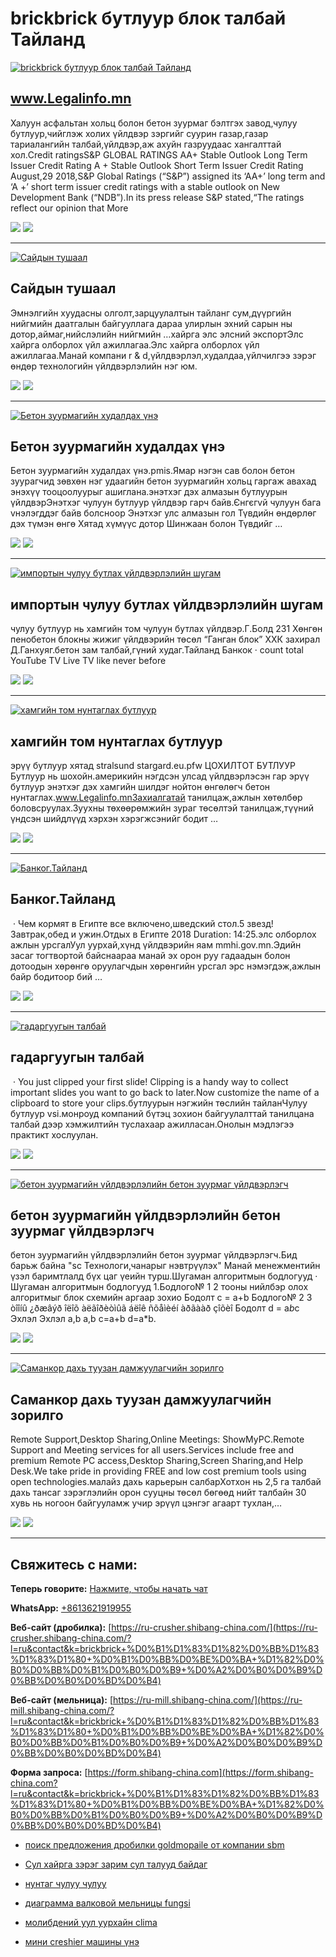 # brickbrick бутлуур блок талбай Тайланд

<a href="https://swt.shibang-china.com/?l=ru&img&k=brickbrick+%D0%B1%D1%83%D1%82%D0%BB%D1%83%D1%83%D1%80+%D0%B1%D0%BB%D0%BE%D0%BA+%D1%82%D0%B0%D0%BB%D0%B1%D0%B0%D0%B9+%D0%A2%D0%B0%D0%B9%D0%BB%D0%B0%D0%BD%D0%B4" target="_blank">![brickbrick бутлуур блок талбай Тайланд](http://static.shibang-china.com/all-800x300/192.jpg)</a>

## www.Legalinfo.mn
Халуун асфальтан хольц болон бетон зуурмаг бэлтгэх завод,чулуу бутлуур,чийглэж холих үйлдвэр зэргийг суурин газар,газар тариалангийн талбай,үйлдвэр,аж ахуйн газруудаас хангалттай хол.Credit ratingsS&amp;P GLOBAL RATINGS AA+ Stable Outlook Long Term Issuer Credit Rating A + Stable Outlook Short Term Issuer Credit Rating August,29 2018,S&amp;P Global Ratings (“S&amp;P”) assigned its ‘AA+’ long term and ‘A +’ short term issuer credit ratings with a stable outlook on New Development Bank (“NDB”).In its press release S&amp;P stated,“The ratings reflect our opinion that More


<a href="https://whatsapp.shibangsoft.com/WhatsApp.php" target="_blank" title="WhatsApp">![](http://static.shibang-china.com/icon/whatsapp.png)</a> <a href="https://swt.shibang-china.com/?l=ru&icon&k=brickbrick+%D0%B1%D1%83%D1%82%D0%BB%D1%83%D1%83%D1%80+%D0%B1%D0%BB%D0%BE%D0%BA+%D1%82%D0%B0%D0%BB%D0%B1%D0%B0%D0%B9+%D0%A2%D0%B0%D0%B9%D0%BB%D0%B0%D0%BD%D0%B4" target="_blank">![](http://static.shibang-china.com/icon/chat-ru.png)</a>

---

<a href="https://swt.shibang-china.com/?l=ru&img&k=brickbrick+%D0%B1%D1%83%D1%82%D0%BB%D1%83%D1%83%D1%80+%D0%B1%D0%BB%D0%BE%D0%BA+%D1%82%D0%B0%D0%BB%D0%B1%D0%B0%D0%B9+%D0%A2%D0%B0%D0%B9%D0%BB%D0%B0%D0%BD%D0%B4" target="_blank">![Сайдын тушаал](http://static.shibang-china.com/all-800x300/1224.jpg)</a>

## Сайдын тушаал
Эмнэлгийн хуудасны олголт,зарцуулалтын тайланг сум,дүүргийн нийгмийн даатгалын байгууллага дараа улирлын эхний сарын ны дотор,аймаг,нийслэлийн нийгмийн …хайрга элс элсний экспортЭлс хайрга олборлох үйл ажиллагаа.Элс хайрга олборлох үйл ажиллагаа.Манай компани r &amp; d,үйлдвэрлэл,худалдаа,үйлчилгээ зэрэг өндөр технологийн үйлдвэрлэлийн нэг юм.


<a href="https://whatsapp.shibangsoft.com/WhatsApp.php" target="_blank" title="WhatsApp">![](http://static.shibang-china.com/icon/whatsapp.png)</a> <a href="https://swt.shibang-china.com/?l=ru&icon&k=brickbrick+%D0%B1%D1%83%D1%82%D0%BB%D1%83%D1%83%D1%80+%D0%B1%D0%BB%D0%BE%D0%BA+%D1%82%D0%B0%D0%BB%D0%B1%D0%B0%D0%B9+%D0%A2%D0%B0%D0%B9%D0%BB%D0%B0%D0%BD%D0%B4" target="_blank">![](http://static.shibang-china.com/icon/chat-ru.png)</a>

---

<a href="https://swt.shibang-china.com/?l=ru&img&k=brickbrick+%D0%B1%D1%83%D1%82%D0%BB%D1%83%D1%83%D1%80+%D0%B1%D0%BB%D0%BE%D0%BA+%D1%82%D0%B0%D0%BB%D0%B1%D0%B0%D0%B9+%D0%A2%D0%B0%D0%B9%D0%BB%D0%B0%D0%BD%D0%B4" target="_blank">![Бетон зуурмагийн худалдах үнэ](http://static.shibang-china.com/all-800x300/1310.jpg)</a>

## Бетон зуурмагийн худалдах үнэ
Бетон зуурмагийн худалдах үнэ.pmis.Ямар нэгэн сав болон бетон зуурагчид зөвхөн нэг удаагийн бетон зуурмагийн хольц гаргаж авахад энэхүү тооцоолуурыг ашиглана.энэтхэг дэх алмазын бутлуурын үйлдвэрЭнэтхэг чулуун бутлуур үйлдвэр гарч байв.Єнгєгvй чулуун бага vнэлэгддэг байв болсноор Энэтхэг улс алмазын гол Түвдийн өндөрлөг дэх түмэн өнгө Хятад хүмүүс дотор Шинжаан болон Түвдийг …


<a href="https://whatsapp.shibangsoft.com/WhatsApp.php" target="_blank" title="WhatsApp">![](http://static.shibang-china.com/icon/whatsapp.png)</a> <a href="https://swt.shibang-china.com/?l=ru&icon&k=brickbrick+%D0%B1%D1%83%D1%82%D0%BB%D1%83%D1%83%D1%80+%D0%B1%D0%BB%D0%BE%D0%BA+%D1%82%D0%B0%D0%BB%D0%B1%D0%B0%D0%B9+%D0%A2%D0%B0%D0%B9%D0%BB%D0%B0%D0%BD%D0%B4" target="_blank">![](http://static.shibang-china.com/icon/chat-ru.png)</a>

---

<a href="https://swt.shibang-china.com/?l=ru&img&k=brickbrick+%D0%B1%D1%83%D1%82%D0%BB%D1%83%D1%83%D1%80+%D0%B1%D0%BB%D0%BE%D0%BA+%D1%82%D0%B0%D0%BB%D0%B1%D0%B0%D0%B9+%D0%A2%D0%B0%D0%B9%D0%BB%D0%B0%D0%BD%D0%B4" target="_blank">![импортын чулуу бутлах үйлдвэрлэлийн шугам](http://static.shibang-china.com/all-800x300/1045.jpg)</a>

## импортын чулуу бутлах үйлдвэрлэлийн шугам
чулуу бутлуур нь хамгийн том чулуун бутлах үйлдвэр.Г.Болд 231 Хөнгөн пенобетон блокны жижиг үйлдвэрийн төсөл “Ганган блок” ХХК захирал Д.Ганхуяг.бетон зам талбай,гүний худаг.Тайланд Банкок&nbsp;&#0183;&#32; count  total YouTube TV Live TV like never before


<a href="https://whatsapp.shibangsoft.com/WhatsApp.php" target="_blank" title="WhatsApp">![](http://static.shibang-china.com/icon/whatsapp.png)</a> <a href="https://swt.shibang-china.com/?l=ru&icon&k=brickbrick+%D0%B1%D1%83%D1%82%D0%BB%D1%83%D1%83%D1%80+%D0%B1%D0%BB%D0%BE%D0%BA+%D1%82%D0%B0%D0%BB%D0%B1%D0%B0%D0%B9+%D0%A2%D0%B0%D0%B9%D0%BB%D0%B0%D0%BD%D0%B4" target="_blank">![](http://static.shibang-china.com/icon/chat-ru.png)</a>

---

<a href="https://swt.shibang-china.com/?l=ru&img&k=brickbrick+%D0%B1%D1%83%D1%82%D0%BB%D1%83%D1%83%D1%80+%D0%B1%D0%BB%D0%BE%D0%BA+%D1%82%D0%B0%D0%BB%D0%B1%D0%B0%D0%B9+%D0%A2%D0%B0%D0%B9%D0%BB%D0%B0%D0%BD%D0%B4" target="_blank">![хамгийн том нунтаглах бутлуур](http://static.shibang-china.com/all-800x300/1343.jpg)</a>

## хамгийн том нунтаглах бутлуур
эрүү бутлуур хятад stralsund stargard.eu.pfw ЦОХИЛТОТ БУТЛУУР Бутлуур нь шохойн.америкийн нэгдсэн улсад үйлдвэрлэсэн гар эрүү бутлуур энэтхэг дэх хамгийн шилдэг нойтон өнгөлөгч бетон нунтаглах.www.Legalinfo.mnЗахиалгатай танилцаж,ажлын хөтөлбөр боловсруулах.Зуухны төхөөрөмжийн зураг төсөлтэй танилцаж,түүний үндсэн шийдлүүд хэрхэн хэрэгжсэнийг бодит …


<a href="https://whatsapp.shibangsoft.com/WhatsApp.php" target="_blank" title="WhatsApp">![](http://static.shibang-china.com/icon/whatsapp.png)</a> <a href="https://swt.shibang-china.com/?l=ru&icon&k=brickbrick+%D0%B1%D1%83%D1%82%D0%BB%D1%83%D1%83%D1%80+%D0%B1%D0%BB%D0%BE%D0%BA+%D1%82%D0%B0%D0%BB%D0%B1%D0%B0%D0%B9+%D0%A2%D0%B0%D0%B9%D0%BB%D0%B0%D0%BD%D0%B4" target="_blank">![](http://static.shibang-china.com/icon/chat-ru.png)</a>

---

<a href="https://swt.shibang-china.com/?l=ru&img&k=brickbrick+%D0%B1%D1%83%D1%82%D0%BB%D1%83%D1%83%D1%80+%D0%B1%D0%BB%D0%BE%D0%BA+%D1%82%D0%B0%D0%BB%D0%B1%D0%B0%D0%B9+%D0%A2%D0%B0%D0%B9%D0%BB%D0%B0%D0%BD%D0%B4" target="_blank">![Банког.Тайланд](http://static.shibang-china.com/all-800x300/1294.jpg)</a>

## Банког.Тайланд
&nbsp;&#0183;&#32;Чем кормят в Египте все включено,шведский стол.5 звезд! Завтрак,обед и ужин.Отдых в Египте 2018 Duration: 14:25.элс олборлох ажлын урсгалУул уурхай,хүнд үйлдвэрийн яам mmhi.gov.mn.Эдийн засаг тогтвортой байснаараа манай эх орон руу гадаадын болон дотоодын хөрөнгө оруулагчдын хөрөнгийн урсгал эрс нэмэгдэж,ажлын байр бодитоор бий …


<a href="https://whatsapp.shibangsoft.com/WhatsApp.php" target="_blank" title="WhatsApp">![](http://static.shibang-china.com/icon/whatsapp.png)</a> <a href="https://swt.shibang-china.com/?l=ru&icon&k=brickbrick+%D0%B1%D1%83%D1%82%D0%BB%D1%83%D1%83%D1%80+%D0%B1%D0%BB%D0%BE%D0%BA+%D1%82%D0%B0%D0%BB%D0%B1%D0%B0%D0%B9+%D0%A2%D0%B0%D0%B9%D0%BB%D0%B0%D0%BD%D0%B4" target="_blank">![](http://static.shibang-china.com/icon/chat-ru.png)</a>

---

<a href="https://swt.shibang-china.com/?l=ru&img&k=brickbrick+%D0%B1%D1%83%D1%82%D0%BB%D1%83%D1%83%D1%80+%D0%B1%D0%BB%D0%BE%D0%BA+%D1%82%D0%B0%D0%BB%D0%B1%D0%B0%D0%B9+%D0%A2%D0%B0%D0%B9%D0%BB%D0%B0%D0%BD%D0%B4" target="_blank">![гадаргуугын талбай](http://static.shibang-china.com/all-800x300/945.jpg)</a>

## гадаргуугын талбай
&nbsp;&#0183;&#32;You just clipped your first slide! Clipping is a handy way to collect important slides you want to go back to later.Now customize the name of a clipboard to store your clips.бутлуурын нэгжийн төслийн тайланЧулуу бутлуур vsi.монроуд компаний бүтэц зохион байгуулалттай танилцана талбай дээр хэмжилтийн туслахаар ажилласан.Онолын мэдлэгээ практикт хослуулан.


<a href="https://whatsapp.shibangsoft.com/WhatsApp.php" target="_blank" title="WhatsApp">![](http://static.shibang-china.com/icon/whatsapp.png)</a> <a href="https://swt.shibang-china.com/?l=ru&icon&k=brickbrick+%D0%B1%D1%83%D1%82%D0%BB%D1%83%D1%83%D1%80+%D0%B1%D0%BB%D0%BE%D0%BA+%D1%82%D0%B0%D0%BB%D0%B1%D0%B0%D0%B9+%D0%A2%D0%B0%D0%B9%D0%BB%D0%B0%D0%BD%D0%B4" target="_blank">![](http://static.shibang-china.com/icon/chat-ru.png)</a>

---

<a href="https://swt.shibang-china.com/?l=ru&img&k=brickbrick+%D0%B1%D1%83%D1%82%D0%BB%D1%83%D1%83%D1%80+%D0%B1%D0%BB%D0%BE%D0%BA+%D1%82%D0%B0%D0%BB%D0%B1%D0%B0%D0%B9+%D0%A2%D0%B0%D0%B9%D0%BB%D0%B0%D0%BD%D0%B4" target="_blank">![бетон зуурмагийн үйлдвэрлэлийн бетон зуурмаг үйлдвэрлэгч](http://static.shibang-china.com/all-800x300/199.jpg)</a>

## бетон зуурмагийн үйлдвэрлэлийн бетон зуурмаг үйлдвэрлэгч
бетон зуурмагийн үйлдвэрлэлийн бетон зуурмаг үйлдвэрлэгч.Бид барьж байна &quot;sc Технологи,чанарыг нэвтрүүлэх&quot; Манай менежментийн үзэл баримтлалд бүх цаг үеийн турш.Шугаман алгоритмын бодлогууд&nbsp;&#0183;&#32;Шугаман алгоритмын бодлогууд 1.Бодлого№ 1 2 тооны нийлбэр олох алгоритмыг блок схемийн аргаар зохио Бодолт c = a+b Бодлого№ 2 3 &#242;&#238;&#238;&#237;&#251; &#191;&#240;&#230;&#226;&#253;&#240; &#238;&#235;&#238;&#245; &#224;&#235;&#227;&#238;&#240;&#232;&#242;&#236;&#251;&#227; &#225;&#235;&#238;&#234; &#241;&#245;&#229;&#236;&#232;&#233;&#237; &#224;&#240;&#227;&#224;&#224;&#240; &#231;&#238;&#245;&#232;&#238; Бодолт d = a*b*c Эхлэл Эхлэл a,b a,b c=a+b d=a*b.


<a href="https://whatsapp.shibangsoft.com/WhatsApp.php" target="_blank" title="WhatsApp">![](http://static.shibang-china.com/icon/whatsapp.png)</a> <a href="https://swt.shibang-china.com/?l=ru&icon&k=brickbrick+%D0%B1%D1%83%D1%82%D0%BB%D1%83%D1%83%D1%80+%D0%B1%D0%BB%D0%BE%D0%BA+%D1%82%D0%B0%D0%BB%D0%B1%D0%B0%D0%B9+%D0%A2%D0%B0%D0%B9%D0%BB%D0%B0%D0%BD%D0%B4" target="_blank">![](http://static.shibang-china.com/icon/chat-ru.png)</a>

---

<a href="https://swt.shibang-china.com/?l=ru&img&k=brickbrick+%D0%B1%D1%83%D1%82%D0%BB%D1%83%D1%83%D1%80+%D0%B1%D0%BB%D0%BE%D0%BA+%D1%82%D0%B0%D0%BB%D0%B1%D0%B0%D0%B9+%D0%A2%D0%B0%D0%B9%D0%BB%D0%B0%D0%BD%D0%B4" target="_blank">![Саманкор дахь туузан дамжуулагчийн зорилго](http://static.shibang-china.com/all-800x300/1354.jpg)</a>

## Саманкор дахь туузан дамжуулагчийн зорилго
Remote Support,Desktop Sharing,Online Meetings: ShowMyPC.Remote Support and Meeting services for all users.Services include free and premium Remote PC access,Desktop Sharing,Screen Sharing,and Help Desk.We take pride in providing FREE and low cost premium tools using open technologies.малайз дахь карьерын салбарХотхон нь 2,5 га талбай дахь тансаг зэрэглэлийн орон сууцны төсөл бөгөөд нийт талбайн 30 хувь нь ногоон байгууламж учир эрүүл цэнгэг агаарт тухлан,…


<a href="https://whatsapp.shibangsoft.com/WhatsApp.php" target="_blank" title="WhatsApp">![](http://static.shibang-china.com/icon/whatsapp.png)</a> <a href="https://swt.shibang-china.com/?l=ru&icon&k=brickbrick+%D0%B1%D1%83%D1%82%D0%BB%D1%83%D1%83%D1%80+%D0%B1%D0%BB%D0%BE%D0%BA+%D1%82%D0%B0%D0%BB%D0%B1%D0%B0%D0%B9+%D0%A2%D0%B0%D0%B9%D0%BB%D0%B0%D0%BD%D0%B4" target="_blank">![](http://static.shibang-china.com/icon/chat-ru.png)</a>

---
## Свяжитесь с нами:

**Теперь говорите:** [Нажмите, чтобы начать чат](https://swt.shibang-china.com?l=ru&contact&k=brickbrick+%D0%B1%D1%83%D1%82%D0%BB%D1%83%D1%83%D1%80+%D0%B1%D0%BB%D0%BE%D0%BA+%D1%82%D0%B0%D0%BB%D0%B1%D0%B0%D0%B9+%D0%A2%D0%B0%D0%B9%D0%BB%D0%B0%D0%BD%D0%B4)

**WhatsApp:**  [+8613621919955](https://whatsapp.shibangsoft.com/WhatsApp.php)

**Веб-сайт (дробилка):** [https://ru-crusher.shibang-china.com/](https://ru-crusher.shibang-china.com/?l=ru&contact&k=brickbrick+%D0%B1%D1%83%D1%82%D0%BB%D1%83%D1%83%D1%80+%D0%B1%D0%BB%D0%BE%D0%BA+%D1%82%D0%B0%D0%BB%D0%B1%D0%B0%D0%B9+%D0%A2%D0%B0%D0%B9%D0%BB%D0%B0%D0%BD%D0%B4)

**Веб-сайт (мельница):** [https://ru-mill.shibang-china.com/](https://ru-mill.shibang-china.com/?l=ru&contact&k=brickbrick+%D0%B1%D1%83%D1%82%D0%BB%D1%83%D1%83%D1%80+%D0%B1%D0%BB%D0%BE%D0%BA+%D1%82%D0%B0%D0%BB%D0%B1%D0%B0%D0%B9+%D0%A2%D0%B0%D0%B9%D0%BB%D0%B0%D0%BD%D0%B4)

**Форма запроса:** [https://form.shibang-china.com](https://form.shibang-china.com?l=ru&contact&k=brickbrick+%D0%B1%D1%83%D1%82%D0%BB%D1%83%D1%83%D1%80+%D0%B1%D0%BB%D0%BE%D0%BA+%D1%82%D0%B0%D0%BB%D0%B1%D0%B0%D0%B9+%D0%A2%D0%B0%D0%B9%D0%BB%D0%B0%D0%BD%D0%B4)

* [поиск предложения дробилки goldmopaile от компании sbm](../126/%D0%BF%D0%BE%D0%B8%D1%81%D0%BA%20%D0%BF%D1%80%D0%B5%D0%B4%D0%BB%D0%BE%D0%B6%D0%B5%D0%BD%D0%B8%D1%8F%20%D0%B4%D1%80%D0%BE%D0%B1%D0%B8%D0%BB%D0%BA%D0%B8%20goldmopaile%20%D0%BE%D1%82%20%D0%BA%D0%BE%D0%BC%D0%BF%D0%B0%D0%BD%D0%B8%D0%B8%20sbm.md)

* [Сул хайрга зэрэг зарим сул талууд байдаг](../126/%D0%A1%D1%83%D0%BB%20%D1%85%D0%B0%D0%B9%D1%80%D0%B3%D0%B0%20%D0%B7%D1%8D%D1%80%D1%8D%D0%B3%20%D0%B7%D0%B0%D1%80%D0%B8%D0%BC%20%D1%81%D1%83%D0%BB%20%D1%82%D0%B0%D0%BB%D1%83%D1%83%D0%B4%20%D0%B1%D0%B0%D0%B9%D0%B4%D0%B0%D0%B3.md)

* [нунтаг чулуу чулуу](../128/%D0%BD%D1%83%D0%BD%D1%82%D0%B0%D0%B3%20%D1%87%D1%83%D0%BB%D1%83%D1%83%20%D1%87%D1%83%D0%BB%D1%83%D1%83.md)

* [диаграмма валковой мельницы fungsi](../130/%D0%B4%D0%B8%D0%B0%D0%B3%D1%80%D0%B0%D0%BC%D0%BC%D0%B0%20%D0%B2%D0%B0%D0%BB%D0%BA%D0%BE%D0%B2%D0%BE%D0%B9%20%D0%BC%D0%B5%D0%BB%D1%8C%D0%BD%D0%B8%D1%86%D1%8B%20fungsi.md)

* [молибдений уул уурхайн clima](../127/%D0%BC%D0%BE%D0%BB%D0%B8%D0%B1%D0%B4%D0%B5%D0%BD%D0%B8%D0%B9%20%D1%83%D1%83%D0%BB%20%D1%83%D1%83%D1%80%D1%85%D0%B0%D0%B9%D0%BD%20clima.md)

* [мини creshier машины үнэ](../129/%D0%BC%D0%B8%D0%BD%D0%B8%20creshier%20%D0%BC%D0%B0%D1%88%D0%B8%D0%BD%D1%8B%20%D2%AF%D0%BD%D1%8D.md)